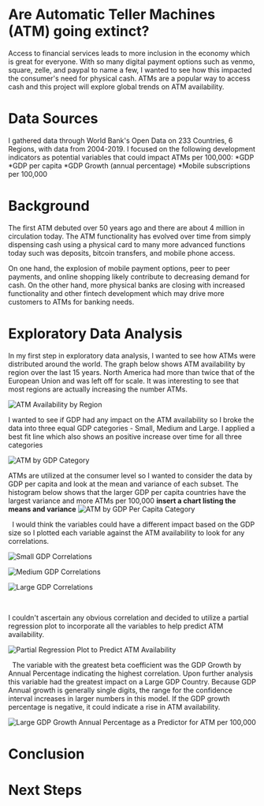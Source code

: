# Are Automatic Teller Machines (ATM) going extinct?

Access to financial services leads to more inclusion in the economy which is great for everyone.  With so many digital payment options such as venmo, square, zelle, and paypal to name a few, I wanted to see how this impacted the consumer's need for physical cash.  ATMs are a popular way to access cash and this project will explore global trends on ATM availability.

# Data Sources
I gathered data through World Bank's Open Data on 233 Countries, 6 Regions, with data from 2004-2019.  I focused on the following development indicators as potential variables that could impact ATMs per 100,000:
*GDP
*GDP per capita
*GDP Growth (annual percentage)
*Mobile subscriptions per 100,000


# Background
The first ATM debuted over 50 years ago and there are about 4 million in circulation today.  The ATM functionality has evolved over time from simply dispensing cash using a physical card to many more advanced functions today such was deposits, bitcoin transfers, and mobile phone access.

On one hand, the explosion of mobile payment options, peer to peer payments, and online shopping likely contribute to decreasing demand for cash.  On the other hand, more physical banks are closing with increased functionality and other fintech development which may drive more customers to ATMs for banking needs.   

# Exploratory Data Analysis
In my first step in exploratory data analysis, I wanted to see how ATMs were distributed around the world. The graph below shows ATM availability by region over the last 15 years.  North America had more than twice that of the European Union and was left off for scale.  It was interesting to see that most regions are actually increasing the number ATMs.

![ATM Availability by Region](/img/ATM%20Availability%20by%20Region.png)

I wanted to see if GDP had any impact on the ATM availability so I broke the data into three equal GDP categories - Small, Medium and Large.  I applied a best fit line which also shows an positive increase over time for all three categories  

![ATM by GDP Category](/img/ATM%20per%20100,000%20by%20GDP%20Category%20Scatterplot.png)

ATMs are utilized at the consumer level so I wanted to consider the data by GDP per capita and look at the mean and variance of each subset. The histogram below shows that the larger GDP per capita countries have the largest variance and more ATMs per 100,000
****insert a chart listing the means and variance****
![ATM by GDP Per Capita Category](/img/ATM%20per%20100,000%20by%20GDP%20Per%20Capita%20Quantile%20Combined%20Histogram.png)

&nbsp;
I would think the variables could have a different impact based on the GDP size so I plotted each variable against the ATM availability to look for any correlations. 

![Small GDP Correlations](/img/Small%20GDP%20Correlations%20Scatter%20Matrix.png)
&nbsp;

![Medium GDP Correlations](/img/Medium%20GDP%20Correlations%20Scatter%20Matrix.png)
&nbsp;

![Large GDP Correlations](/img/Large%20GDP%20Correlations%20Scatter%20Matrix.png)

&nbsp;

I couldn't ascertain any obvious correlation and decided to utilize a partial regression plot to incorporate all the variables to help predict ATM availability.  

![Partial Regression Plot to Predict ATM Availability](/img/World%20Correlations%20Scatter%20-%20Partial%20Regression.png)

&nbsp;
The variable with the greatest beta coefficient was the GDP Growth by Annual Percentage indicating the highest correlation. Upon further analysis this variable had the greatest impact on a Large GDP Country.  Because GDP Annual growth is generally single digits, the range for the confidence interval increases in larger numbers in this model.  If the GDP growth percentage is negative, it could indicate a rise in ATM availability.

![Large GDP Growth Annual Percentage as a Predictor for ATM per 100,000](/img/Large%20GDP%20Growth%20Annual%20Percentage%20as%20a%20Predictor%20for%20ATM%20per%20100,000.png)

# Conclusion



# Next Steps
